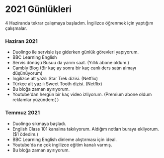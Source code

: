 # 2021 Günlükleri

4 Haziranda tekrar çalışmaya başladım. İngilizce öğrenmek için yaptığım çalışmalar.

### Haziran 2021
- Duolingo ile servisle işe giderken günlük görevleri yapıyorum.
- BBC Learning English
- Servis dönüşü Busuu da yarım saat. (Yıllık abone oldum.)
- Cambly Blog (Bir kaç ay sonra bir kaç canlı ders satın almayı düşünüyorum)
- İngilizce alt yazılı Star Trek dizisi. (Netflix)
- Türkçe alt yazılı Sweet Tooth dizisi. (Netflix)
- Bu bloğa zaman ayırıyorum.
- Youtube'dan hergün bir kaç video izliyorum. (Premium abone oldum reklamlar yüzünden:( )

### Temmuz 2021
- Duolingo sıkmaya başladı.
- English Class 101 kanalına takılıyorum. Aldığım notları buraya ekliyorum. ($1 ödedim.)  
- BBC Learning English dinleme alıştırması için ideal.
- Youtube'da ne çok ingilizce eğitim kanalı varmış.
- Bu bloğa zaman ayırıyorum.
